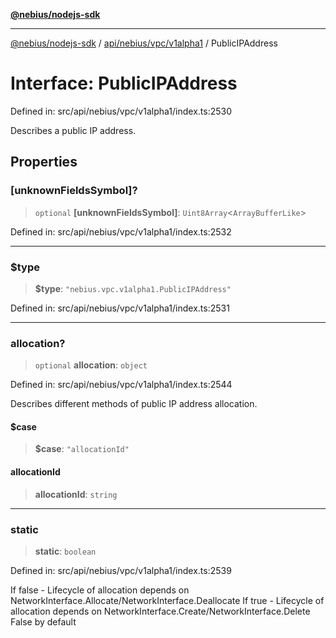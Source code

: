 [**@nebius/nodejs-sdk**](../../../../../README.md)

***

[@nebius/nodejs-sdk](../../../../../README.md) / [api/nebius/vpc/v1alpha1](../README.md) / PublicIPAddress

# Interface: PublicIPAddress

Defined in: src/api/nebius/vpc/v1alpha1/index.ts:2530

Describes a public IP address.

## Properties

### \[unknownFieldsSymbol\]?

> `optional` **\[unknownFieldsSymbol\]**: `Uint8Array`\<`ArrayBufferLike`\>

Defined in: src/api/nebius/vpc/v1alpha1/index.ts:2532

***

### $type

> **$type**: `"nebius.vpc.v1alpha1.PublicIPAddress"`

Defined in: src/api/nebius/vpc/v1alpha1/index.ts:2531

***

### allocation?

> `optional` **allocation**: `object`

Defined in: src/api/nebius/vpc/v1alpha1/index.ts:2544

Describes different methods of public IP address allocation.

#### $case

> **$case**: `"allocationId"`

#### allocationId

> **allocationId**: `string`

***

### static

> **static**: `boolean`

Defined in: src/api/nebius/vpc/v1alpha1/index.ts:2539

If false - Lifecycle of allocation depends on NetworkInterface.Allocate/NetworkInterface.Deallocate
 If true  - Lifecycle of allocation depends on NetworkInterface.Create/NetworkInterface.Delete
 False by default
